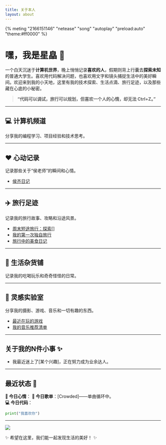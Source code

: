 ```yaml
---
title: 关于本人
layout: about
---
```

{% meting "2166151146" "netease" "song" "autoplay" "preload:auto" "theme:#ff0000" %}
<!--![榕榕](https://ooo.0x0.ooo/2025/03/02/OQgeXx.jpg)-->
# 嘿，我是星皛 👋

一个白天沉迷于**计算机世界**，晚上悄悄记录**喜欢的人**，假期则背上行囊去**探索未知**的普通大学生。喜欢用代码解决问题，也喜欢用文字和镜头捕捉生活中的美好瞬间。欢迎来到我的小天地，这里有我的技术探索、生活点滴、旅行足迹，以及那些藏在心底的小秘密。

> **“代码可以调试，旅行可以规划，但喜欢一个人的心情，却无法 Ctrl+Z。”**

---

## 💻 计算机频道  
分享我的编程学习、项目经验和技术思考。  
<!-- 
- [我的 Python 学习笔记](#)  
- [如何从零开始学算法](#)  
- [我的第一个开源项目](#)
-->

---

## ❤️ 心动记录  
记录那些关于“侯老师”的瞬间和心情。  
- [侯齐日记](http://xingxiao.xyz/hq_diary.html)

---

## ✈️ 旅行足迹  
记录我的旅行故事、攻略和沿途风景。  
- [周末短途旅行：探索[]](#)  
- [我的第一次独自旅行](#)  
- [旅行中的美食日记](#)

---

## 🍜 生活杂货铺  
记录我的吃喝玩乐和奇奇怪怪的日常。  
<!-- - [周末校园散步日记](#)  
- [我的宿舍美食实验](#)  
- [一次难忘的旅行](#) -->

---

## 🎨 灵感实验室  
分享我的摄影、游戏、音乐和一切有趣的东西。  
- [最近在玩的游戏](#)  
- [我的音乐推荐清单](#)

---

## 关于我的N件小事 ✨  
- 我最近迷上了[某个兴趣]，正在努力成为业余达人。

---

## 最近状态 🌟  
**📅 今日心情**：
**🎵 今日歌单**：[Crowded]——单曲循环中。  
**💻 今日代码**：  
```python
print("我喜欢你")
```

---

![](https://ooo.0x0.ooo/2025/03/02/OQgAxj.jpg)  

✨ 希望在这里，我们能一起发现生活的美好！ ✨